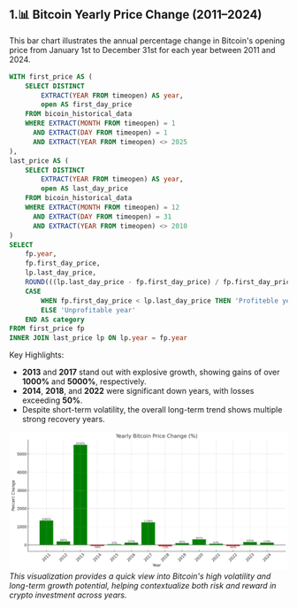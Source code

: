 ## 1.📊 Bitcoin Yearly Price Change (2011–2024)
This bar chart illustrates the annual percentage change in Bitcoin's opening price from January 1st to December 31st for each year between 2011 and 2024.

```sql
WITH first_price AS ( 
    SELECT DISTINCT
        EXTRACT(YEAR FROM timeopen) AS year,          
        open AS first_day_price                       
    FROM bicoin_historical_data
    WHERE EXTRACT(MONTH FROM timeopen) = 1            
      AND EXTRACT(DAY FROM timeopen) = 1              
      AND EXTRACT(YEAR FROM timeopen) <> 2025         
),
last_price AS (
    SELECT DISTINCT
        EXTRACT(YEAR FROM timeopen) AS year,          
        open AS last_day_price                        
    FROM bicoin_historical_data
    WHERE EXTRACT(MONTH FROM timeopen) = 12           
      AND EXTRACT(DAY FROM timeopen) = 31             
      AND EXTRACT(YEAR FROM timeopen) <> 2010         
)
SELECT
    fp.year,
    fp.first_day_price,
    lp.last_day_price,
    ROUND(((lp.last_day_price - fp.first_day_price) / fp.first_day_price) * 100, 2) AS percent_change,
    CASE 
        WHEN fp.first_day_price < lp.last_day_price THEN 'Profiteble year'
        ELSE 'Unprofitable year' 
    END AS category
FROM first_price fp
INNER JOIN last_price lp ON lp.year = fp.year      
```
Key Highlights:
- **2013** and **2017** stand out with explosive growth, showing gains of over **1000%** and **5000%**, respectively.
- **2014**, **2018**, and **2022** were significant down years, with losses exceeding **50%**.
- Despite short-term volatility, the overall long-term trend shows multiple strong recovery years.

![Bitcoin's yearly price change](assets/Bitcoin's_yearly_price_change.png)
*This visualization provides a quick view into Bitcoin's high volatility and long-term growth potential, helping contextualize both risk and reward in crypto investment across years.*

